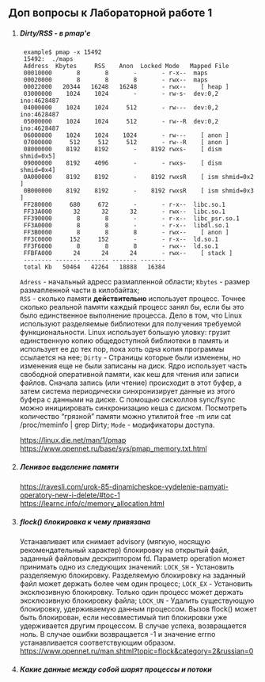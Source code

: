 ## Доп вопросы к Лабораторной работе 1
1. ##### Dirty/RSS - в pmap'е
   ```
    example$ pmap -x 15492
    15492:  ./maps
    Address  Kbytes     RSS    Anon  Locked Mode   Mapped File
    00010000       8       8       -       - r-x--  maps
    00020000       8       8       8       - rwx--  maps
    00022000   20344   16248   16248       - rwx--    [ heap ]
    03000000    1024    1024       -       - rw-s-  dev:0,2 ino:4628487
    04000000    1024    1024     512       - rw---  dev:0,2 ino:4628487
    05000000    1024    1024     512       - rw--R  dev:0,2 ino:4628487
    06000000    1024    1024    1024       - rw---    [ anon ]
    07000000     512     512     512       - rw--R    [ anon ]
    08000000    8192    8192       -    8192 rwxs-    [ dism shmid=0x5]
    09000000    8192    4096       -       - rwxs-    [ dism shmid=0x4]
    0A000000    8192    8192       -    8192 rwxsR    [ ism shmid=0x2 ]
    0B000000    8192    8192       -    8192 rwxsR    [ ism shmid=0x3 ]
    FF280000     680     672       -       - r-x--  libc.so.1
    FF33A000      32      32      32       - rwx--  libc.so.1
    FF390000       8       8       -       - r-x--  libc_psr.so.1
    FF3A0000       8       8       -       - r-x--  libdl.so.1
    FF3B0000       8       8       8       - rwx--    [ anon ]
    FF3C0000     152     152       -       - r-x--  ld.so.1
    FF3F6000       8       8       8       - rwx--  ld.so.1
    FFBFA000      24      24      24       - rwx--    [ stack ]
    -------- ------- ------- ------- -------
    total Kb   50464   42264   18888   16384
    ``` 
    `Adress` - начальный адресс размапленной области;
    `Kbytes` - размер размапленной части в килобайтах;    
    `RSS` - сколько памяти **действительно** использует процесс. Точнее сколько реальной памяти каждый процесс занял бы, если  бы  это было единственное выполнение процесса. Дело в том, что Linux используют разделяемые библиотеки для получения  требуемой  функциональности. Linux использует  большую  уловку:  грузит  единственную копию общедоступной библиотеки  в  память и использует ее до тех пор, пока хоть одна копия программы ссылается на нее;
    `Dirty` - Страницы которые были изменены, но изменения еще не были записаны на диск. Ядро использует часть свободной оперативной памяти, как кеш для чтения или записи файлов. Сначала запись (или чтение) происходит в этот буфер, а затем система периодически синхронизирует данные из этого буфера с данными на диске. С помощью сисколлов sync/fsync можно инициировать синхронизацию кеша с диском. Посмотреть количество “грязной” памяти можно утилитой free -m или cat /proc/meminfo | grep Dirty;
    `Mode` - модификаторы доступа.

    https://linux.die.net/man/1/pmap
    https://www.opennet.ru/base/sys/pmap_memory.txt.html
    
2. ##### Ленивое выделение памяти
   https://ravesli.com/urok-85-dinamicheskoe-vydelenie-pamyati-operatory-new-i-delete/#toc-1
   https://learnc.info/c/memory_allocation.html
        
3. ##### flock() блокировка к чему привязана
   Устанавливает или снимает advisory (мягкую, носящую рекомендательный характер) блокировку на открытый файл, заданный файловым дескриптором fd. Параметр operation может принимать одно из следующих значений:
    `LOCK_SH` -  Установить разделяемую блокировку. Разделяемую блокировку на заданный файл может держать более чем один процесс;
    `LOCK_EX` - Установить эксклюзивную блокировку. Только один процесс может держать эксклюзивную блокировку файла;
    `LOCK_UN` - Удалить существующую блокировку, удерживаемую данным процессом.
    Вызов flock() может быть блокирован, если несовместимый тип блокировки уже удерживается другим процессом.
    В случае успеха, возвращается ноль. В случае ошибки возвращается -1 и значение errno устанавливается соответствующим образом.  
    https://www.opennet.ru/man.shtml?topic=flock&category=2&russian=0

4. ##### Какие данные между собой шарят процессы и потоки
    